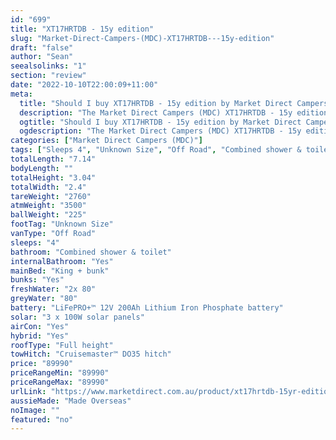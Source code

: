 ```yaml
---
id: "699"
title: "XT17HRTDB - 15y edition"
slug: "Market-Direct-Campers-(MDC)-XT17HRTDB---15y-edition"
draft: "false"
author: "Sean"
seealsolinks: "1"
section: "review"
date: "2022-10-10T22:00:09+11:00"
meta:
  title: "Should I buy XT17HRTDB - 15y edition by Market Direct Campers (MDC)?"
  description: "The Market Direct Campers (MDC) XT17HRTDB - 15y edition is classed as Off Road, and sleeps 4 people. It is Made Overseas and comes in at Unknown Size. It generally has Combined shower & toilet."
  ogtitle: "Should I buy XT17HRTDB - 15y edition by Market Direct Campers (MDC)?"
  ogdescription: "The Market Direct Campers (MDC) XT17HRTDB - 15y edition is classed as Off Road, and sleeps 4 people. It is Made Overseas and comes in at Unknown Size. It generally has Combined shower & toilet."
categories: ["Market Direct Campers (MDC)"]
tags: ["Sleeps 4", "Unknown Size", "Off Road", "Combined shower & toilet", "Full height", "80 - 100k", "Made Overseas"]
totalLength: "7.14"
bodyLength: ""
totalHeight: "3.04"
totalWidth: "2.4"
tareWeight: "2760"
atmWeight: "3500"
ballWeight: "225"
footTag: "Unknown Size"
vanType: "Off Road"
sleeps: "4"
bathroom: "Combined shower & toilet"
internalBathroom: "Yes"
mainBed: "King + bunk"
bunks: "Yes"
freshWater: "2x 80"
greyWater: "80"
battery: "LiFePRO+™ 12V 200Ah Lithium Iron Phosphate battery"
solar: "3 x 100W solar panels"
airCon: "Yes"
hybrid: "Yes"
roofType: "Full height"
towHitch: "Cruisemaster™ DO35 hitch"
price: "89990"
priceRangeMin: "89990"
priceRangeMax: "89990"
urlLink: "https://www.marketdirect.com.au/product/xt17hrtdb-15yr-edition/"
aussieMade: "Made Overseas"
noImage: ""
featured: "no"
---
```

